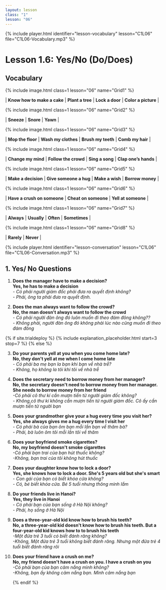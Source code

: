 ```yaml
---
layout: lesson
class: "1"
lesson: "06"
---
```


{% include player.html identifier="lesson-vocabulary" lesson="C1L06" file="C1L06-Vocabulary.mp3" %}
# Lesson 1.6: Yes/No (Do/Does)

## Vocabulary


{% include image.html class=1 lesson="06" name="Grid1" %}

| **Know how to make a cake** | **Plant a tree**  | **Lock a door** | **Color a picture** |  

{% include image.html class=1 lesson="06" name="Grid2" %}

| **Sneeze** | **Snore** | **Yawn** | 


{% include image.html class=1 lesson="06" name="Grid3" %}

| **Mop the floor** | **Wash my clothes**  | **Brush my teeth**  | **Comb my hair** |  


{% include image.html class=1 lesson="06" name="Grid4" %}
 
| **Change my mind** | **Follow the crowd** | **Sing a song**  | **Clap one’s hands**  |
 
{% include image.html class=1 lesson="06" name="Grid5" %}
 
| **Make a decision** | **Give someone a hug**  | **Make a wish**  | **Borrow money** |  

{% include image.html class=1 lesson="06" name="Grid6" %}
 
| **Have a crush on someone** | **Cheat on someone** | **Yell at someone** | 

{% include image.html class=1 lesson="06" name="Grid7" %}
 
| **Always** | **Usually** | **Often**  | **Sometimes** |  

{% include image.html class=1 lesson="06" name="Grid8" %}

| **Rarely** | **Never** | 


{% include player.html identifier="lesson-conversation" lesson="C1L06" file="C1L06-Conversation.mp3" %}

## 1. Yes/ No Questions

1. **Does the manager have to make a decision?**    
**Yes, he has to make a decision**    
*- Có phải người giám đốc phải đưa ra quyết định không?*      
*- Phải, ông ta phải đưa ra quyết định.*    

2. **Does the man always want to follow the crowd?**    
**No, the man doesn't always want to follow the crowd**    
*- Có phải người đàn ông đó luôn muốn đi theo đám đông không??*    
*- Không phải, người đàn ông đó không phải lúc nào cũng muốn đi theo đám đông*    


{% if site.trialdeploy %}
	{% include explanation_placeholder.html start=3 stop=7 %}
	{% else %}

3. **Do your parents yell at you when you come home late?**    
**No, they don't yell at me when I come home late**    
*- Có phải ba mẹ bạn la bạn khi bạn về nhà trễ?*    
*- Không, họ không la tôi khi tôi về nhà trễ*    

4. **Does the secretary need to borrow money from her manager?**  
**No, the secretary doesn't need to borrow money from her manager. She needs to borrow money from her friend**  
*-Có phải cô thư kí cần mượn tiền từ người giám đốc không?*  
*- Không,cô thư kí không cần mượn tiền từ người giám đốc. Cô ấy cần mượn tiền từ người bạn*  

5. **Does your grandmother give your a hug every time you visit her?**   
**Yes, she always gives me a hug every time I visit her**   
*- Có phải bà của bạn ôm bạn mỗi lần bạn về thăm bà?*  
*- Phải, bà luôn ôm tôi mỗi lần tôi về thăm*  

6. **Does your boyfriend smoke cigarettes?**   
**No, my boyfriend doesn't smoke cigarettes**  
*-Có phải bạn trai của bạn hút thuốc không?*  
*-Không, bạn trai của tôi không hút thuốc*  

7. **Does your daughter know how to lock a door?**   
**Yes, she knows how to lock a door. She's 5 years old but she's smart**  
*- Con gái của bạn có biết khóa cửa không?*  
*- Có, bé biết khóa cửa. Bé 5 tuổi nhưng thông minh lắm*  
  
8. **Do your friends live in Hanoi?**   
**Yes, they live in Hanoi**  
*- Có phải bạn của bạn sống ở Hà Nội không?*  
*- Phải, họ sống ở Hà Nội*  
  
9. **Does a three-year-old kid know how to brush his teeth?**  
**No, a three-year-old kid doesn't know how to brush his teeth. But a four-year-old kid knows how to to brush his teeth**  
*-Một đứa trẻ 3 tuổi có biết đánh răng không?*   
*-Không, Một đứa trẻ 3 tuổi không biết đánh răng. Nhưng một đứa trẻ 4 tuổi biết đánh răng rôi*  
  
10. **Does your friend have a crush on me?**  
**No, my friend doesn't have a crush on you. I have a crush on you**  
*-Có phải bạn của bạn cảm nắng mình không?*  
*-Không, bạn ấy không cảm nắng bạn. Mình cảm nắng bạn*  

	{% endif %}